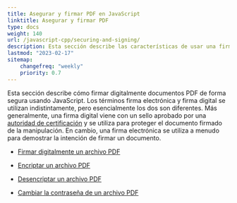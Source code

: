 ```yaml
---
title: Asegurar y firmar PDF en JavaScript
linktitle: Asegurar y firmar PDF
type: docs
weight: 140
url: /javascript-cpp/securing-and-signing/
description: Esta sección describe las características de usar una firma y asegurar su documento PDF usando JavaScript
lastmod: "2023-02-17"
sitemap:
    changefreq: "weekly"
    priority: 0.7
---
```


Esta sección describe cómo firmar digitalmente documentos PDF de forma segura usando JavaScript. Los términos firma electrónica y firma digital se utilizan indistintamente, pero esencialmente los dos son diferentes. Más generalmente, una firma digital viene con un sello aprobado por una [autoridad de certificación](https://es.wikipedia.org/wiki/Autoridad_de_certificación) y se utiliza para proteger el documento firmado de la manipulación. En cambio, una firma electrónica se utiliza a menudo para demostrar la intención de firmar un documento.

- [Firmar digitalmente un archivo PDF](/pdf/javascript-cpp/sign-pdf/)
- [Encriptar un archivo PDF](/pdf/javascript-cpp/encrypt-pdf/)
- [Desencriptar un archivo PDF](/pdf/javascript-cpp/decrypt-pdf/)

- [Cambiar la contraseña de un archivo PDF](/pdf/javascript-cpp/change-password-pdf/)